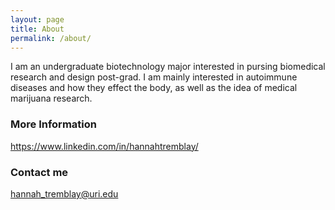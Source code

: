 ```yaml
---
layout: page
title: About
permalink: /about/
---
```


I am an undergraduate biotechnology major interested in pursing biomedical research and design post-grad. I am mainly interested in autoimmune diseases and how they effect the body, as well as the idea of medical marijuana research.



### More Information

https://www.linkedin.com/in/hannahtremblay/

### Contact me

[hannah_tremblay@uri.edu](mailto:hannah_tremblay@uri.edu)
